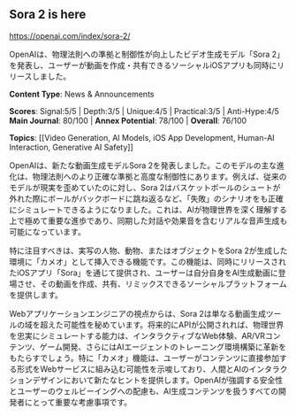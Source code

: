 ## Sora 2 is here

https://openai.com/index/sora-2/

OpenAIは、物理法則への準拠と制御性が向上したビデオ生成モデル「Sora 2」を発表し、ユーザーが動画を作成・共有できるソーシャルiOSアプリも同時にリリースしました。

**Content Type**: News & Announcements

**Scores**: Signal:5/5 | Depth:3/5 | Unique:4/5 | Practical:3/5 | Anti-Hype:4/5
**Main Journal**: 80/100 | **Annex Potential**: 78/100 | **Overall**: 76/100

**Topics**: [[Video Generation, AI Models, iOS App Development, Human-AI Interaction, Generative AI Safety]]

OpenAIは、新たな動画生成モデルSora 2を発表しました。このモデルの主な進化は、物理法則へのより正確な準拠と高度な制御性にあります。例えば、従来のモデルが現実を歪めていたのに対し、Sora 2はバスケットボールのシュートが外れた際にボールがバックボードに跳ね返るなど、「失敗」のシナリオをも正確にシミュレートできるようになりました。これは、AIが物理世界を深く理解する上で極めて重要な進歩であり、同期した対話や効果音を含むリアルな音声生成も可能になっています。

特に注目すべきは、実写の人物、動物、またはオブジェクトをSora 2が生成した環境に「カメオ」として挿入できる機能です。この機能は、同時にリリースされたiOSアプリ「Sora」を通じて提供され、ユーザーは自分自身をAI生成動画に登場させ、その動画を作成、共有、リミックスできるソーシャルプラットフォームを提供します。

Webアプリケーションエンジニアの視点からは、Sora 2は単なる動画生成ツールの域を超えた可能性を秘めています。将来的にAPIが公開されれば、物理世界を忠実にシミュレートする能力は、インタラクティブなWeb体験、AR/VRコンテンツ、ゲーム開発、さらにはAIエージェントのトレーニング環境構築に革新をもたらすでしょう。特に「カメオ」機能は、ユーザーがコンテンツに直接参加する形式をWebサービスに組み込む可能性を示唆しており、人間とAIのインタラクションデザインにおいて新たなヒントを提供します。OpenAIが強調する安全性とユーザーのウェルビーイングへの配慮も、AI生成コンテンツを扱うすべての開発者にとって重要な考慮事項です。